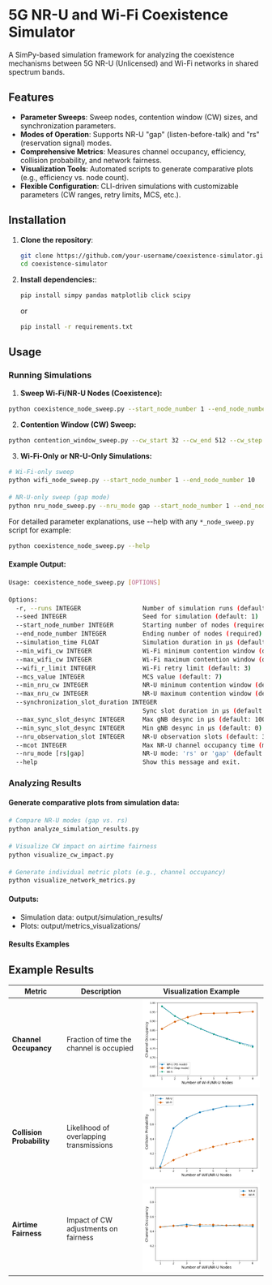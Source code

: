 # 5G NR-U and Wi-Fi Coexistence Simulator

A SimPy-based simulation framework for analyzing the coexistence mechanisms between 5G NR-U (Unlicensed) and Wi-Fi networks in shared spectrum bands.

## Features

- **Parameter Sweeps**: Sweep nodes, contention window (CW) sizes, and synchronization parameters.
- **Modes of Operation**: Supports NR-U "gap" (listen-before-talk) and "rs" (reservation signal) modes.
- **Comprehensive Metrics**: Measures channel occupancy, efficiency, collision probability, and network fairness.
- **Visualization Tools**: Automated scripts to generate comparative plots (e.g., efficiency vs. node count).
- **Flexible Configuration**: CLI-driven simulations with customizable parameters (CW ranges, retry limits, MCS, etc.).

## Installation

1. **Clone the repository**:
   ```bash
   git clone https://github.com/your-username/coexistence-simulator.git
   cd coexistence-simulator
   
2. **Install dependencies:**:
   ```bash
   pip install simpy pandas matplotlib click scipy
   ```
   or

   ```bash
   pip install -r requirements.txt

## Usage

### Running Simulations

1. **Sweep Wi-Fi/NR-U Nodes (Coexistence):**
```bash
python coexistence_node_sweep.py --start_node_number 1 --end_node_number 10 --nru_mode gap --min_sync_slot_desync 0 --max_sync_slot_desync 1000
```

2. **Contention Window (CW) Sweep:**
```bash
python contention_window_sweep.py --cw_start 32 --cw_end 512 --cw_step 48 --ap_number 2 --gnb_number 2
```

3. **Wi-Fi-Only or NR-U-Only Simulations:**
```bash
# Wi-Fi-only sweep
python wifi_node_sweep.py --start_node_number 1 --end_node_number 10

# NR-U-only sweep (gap mode)
python nru_node_sweep.py --nru_mode gap --start_node_number 1 --end_node_number 10
```
For detailed parameter explanations, use --help with any ```*_node_sweep.py``` script for example:
```bash
python coexistence_node_sweep.py --help
```
#### Example Output:
```bash
Usage: coexistence_node_sweep.py [OPTIONS]

Options:
  -r, --runs INTEGER                 Number of simulation runs (default: 10)
  --seed INTEGER                     Seed for simulation (default: 1)
  --start_node_number INTEGER        Starting number of nodes (required)
  --end_node_number INTEGER          Ending number of nodes (required)
  --simulation_time FLOAT            Simulation duration in μs (default: 100.0)
  --min_wifi_cw INTEGER              Wi-Fi minimum contention window (default: 0)
  --max_wifi_cw INTEGER              Wi-Fi maximum contention window (default: 0)
  --wifi_r_limit INTEGER             Wi-Fi retry limit (default: 3)
  --mcs_value INTEGER                MCS value (default: 7)
  --min_nru_cw INTEGER               NR-U minimum contention window (default: 0)
  --max_nru_cw INTEGER               NR-U maximum contention window (default: 0)
  --synchronization_slot_duration INTEGER
                                     Sync slot duration in μs (default: 1000)
  --max_sync_slot_desync INTEGER     Max gNB desync in μs (default: 1000)
  --min_sync_slot_desync INTEGER     Min gNB desync in μs (default: 0)
  --nru_observation_slot INTEGER     NR-U observation slots (default: 3)
  --mcot INTEGER                     Max NR-U channel occupancy time (ms) (default: 6)
  --nru_mode [rs|gap]                NR-U mode: 'rs' or 'gap' (default: gap)
  --help                             Show this message and exit.
```

### Analyzing Results
#### Generate comparative plots from simulation data:
```bash
# Compare NR-U modes (gap vs. rs)
python analyze_simulation_results.py

# Visualize CW impact on airtime fairness
python visualize_cw_impact.py

# Generate individual metric plots (e.g., channel occupancy)
python visualize_network_metrics.py
```
#### Outputs:
- Simulation data: output/simulation_results/
- Plots: output/metrics_visualizations/

#### Results Examples
## Example Results
| Metric                | Description                                  | Visualization Example                          |
|-----------------------|----------------------------------------------|------------------------------------------------|
| **Channel Occupancy** | Fraction of time the channel is occupied     | ![cot_plot](output/metric_visualizations/comparative_analysis/access_methods/access_methods_comparison_cot.png) |
| **Collision Probability** | Likelihood of overlapping transmissions | ![pcol_plot](output/metric_visualizations/coexistence_strategies/coex_gap/coexistence_gap_pcol.png) |
| **Airtime Fairness**  | Impact of CW adjustments on fairness         | ![cw_impact](output/metric_visualizations/coexistence_strategies/coexistence_gap_desync_disabled_backoff_adjust_cw_Varied/coexistence_gap_desync_disabled_backoff_adjust_cw_Varied_cot.png) |
